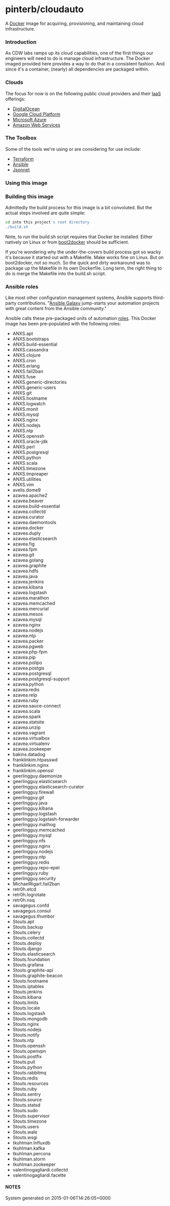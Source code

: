 pinterb/cloudauto
==========

A [Docker](https://www.docker.com) image for acquiring, provisioning, and maintaining cloud infrastructure.

### Introduction 
As CDW labs ramps up its cloud capabilities, one of the first things our engineers will need to do is manage cloud infrastructure.  The Docker imaged provided here provides a way 
to do that in a consistent fashion.  And since it's a container, (nearly) all dependencies are packaged within.


### Clouds
The focus for now is on the following public cloud providers and their [IaaS](http://en.wikipedia.org/wiki/Cloud_computing#Infrastructure_as_a_service) offerings:   
* [DigitalOcean](https://www.digitalocean.com/)   
* [Google Cloud Platform](https://cloud.google.com/)    
* [Microsoft Azure](https://azure.microsoft.com/en-us/)   
* [Amazon Web Services](http://aws.amazon.com/)   


### The Toolbox  
Some of the tools we're using or are considering for use include:
* [Terraform](http://www.terraform.io/)   
* [Ansible](http://www.ansible.com/)   
* [Jsonnet](http://google.github.io/jsonnet/doc/index.html)   


### Using this image



### Building this image
Admittedly the build process for this image is a bit convoluted. But the actual steps involved are quite simple:
````sh
cd into this project's root directory   
./build.sh   
````

Note, to run the build.sh script requires that Docker be installed.  Either natively on Linux or from [boot2docker](http://boot2docker.io) should be sufficient.

If you're wondering why the under-the-covers build process got so wacky it's because it started out with a Makefile.  Make works fine on Linux. But on boot2docker, not so much.  So the quick
and dirty workaround was to package up the Makefile in its own Dockerfile.  Long term, the right thing to do is merge the Makefile into the build.sh script.
 

### Ansible roles   
Like most other configuration management systems, Ansible supports third-party contributions. "[Ansible Galaxy](https://galaxy.ansible.com) jump-starts your automation 
projects with great content from the Ansible community."   

Ansible calls these pre-packaged units of automation [roles](http://docs.ansible.com/playbooks_roles#roles).  This Docker image has been pre-populated with the following roles:   
* ANXS.apt    
* ANXS.bootstraps    
* ANXS.build-essential    
* ANXS.cassandra    
* ANXS.clojure    
* ANXS.cron    
* ANXS.erlang    
* ANXS.fail2ban    
* ANXS.fuse    
* ANXS.generic-directories    
* ANXS.generic-users    
* ANXS.git    
* ANXS.hostname    
* ANXS.logwatch    
* ANXS.monit    
* ANXS.mysql    
* ANXS.nginx    
* ANXS.nodejs    
* ANXS.ntp    
* ANXS.openssh    
* ANXS.oracle-jdk    
* ANXS.perl    
* ANXS.postgresql    
* ANXS.python    
* ANXS.scala    
* ANXS.timezone    
* ANXS.tmpreaper    
* ANXS.utilities    
* ANXS.vim    
* avelis.dome9    
* azavea.apache2    
* azavea.beaver    
* azavea.build-essential    
* azavea.collectd    
* azavea.curator    
* azavea.daemontools    
* azavea.docker    
* azavea.duply    
* azavea.elasticsearch    
* azavea.fig    
* azavea.fpm    
* azavea.git    
* azavea.golang    
* azavea.graphite    
* azavea.hdfs    
* azavea.java    
* azavea.jenkins    
* azavea.kibana    
* azavea.logstash    
* azavea.marathon    
* azavea.memcached    
* azavea.mercurial    
* azavea.mesos    
* azavea.mysql    
* azavea.nginx    
* azavea.nodejs    
* azavea.ntp    
* azavea.packer    
* azavea.pgweb    
* azavea.php-fpm    
* azavea.pip    
* azavea.polipo    
* azavea.postgis    
* azavea.postgresql    
* azavea.postgresql-support    
* azavea.python    
* azavea.redis    
* azavea.relp    
* azavea.ruby    
* azavea.sauce-connect    
* azavea.scala    
* azavea.spark    
* azavea.statsite    
* azavea.unzip    
* azavea.vagrant    
* azavea.virtualbox    
* azavea.virtualenv    
* azavea.zookeeper    
* bakins.datadog    
* franklinkim.htpasswd    
* franklinkim.nginx    
* franklinkim.openssl    
* geerlingguy.daemonize    
* geerlingguy.elasticsearch    
* geerlingguy.elasticsearch-curator    
* geerlingguy.firewall    
* geerlingguy.git    
* geerlingguy.java    
* geerlingguy.kibana    
* geerlingguy.logstash    
* geerlingguy.logstash-forwarder    
* geerlingguy.mailhog    
* geerlingguy.memcached    
* geerlingguy.mysql    
* geerlingguy.nfs    
* geerlingguy.nginx    
* geerlingguy.nodejs    
* geerlingguy.ntp    
* geerlingguy.redis    
* geerlingguy.repo-epel    
* geerlingguy.ruby    
* geerlingguy.security    
* MichaelRigart.fail2ban    
* retr0h.etcd    
* retr0h.logrotate    
* retr0h.nsq    
* savagegus.confd    
* savagegus.consul    
* savagegus.thumbor    
* Stouts.apt    
* Stouts.backup    
* Stouts.celery    
* Stouts.collectd    
* Stouts.deploy    
* Stouts.django    
* Stouts.elasticsearch    
* Stouts.foundation    
* Stouts.grafana    
* Stouts.graphite-api    
* Stouts.graphite-beacon    
* Stouts.hostname    
* Stouts.iptables    
* Stouts.jenkins    
* Stouts.kibana    
* Stouts.limits    
* Stouts.locale    
* Stouts.logstash    
* Stouts.mongodb    
* Stouts.nginx    
* Stouts.nodejs    
* Stouts.notify    
* Stouts.ntp    
* Stouts.openssh    
* Stouts.openvpn    
* Stouts.postfix    
* Stouts.pull    
* Stouts.python    
* Stouts.rabbitmq    
* Stouts.redis    
* Stouts.resources    
* Stouts.ruby    
* Stouts.sentry    
* Stouts.source    
* Stouts.statsd    
* Stouts.sudo    
* Stouts.supervisor    
* Stouts.timezone    
* Stouts.users    
* Stouts.wale    
* Stouts.wsgi    
* tkuhlman.Influxdb    
* tkuhlman.kafka    
* tkuhlman.percona    
* tkuhlman.storm    
* tkuhlman.zookeeper    
* valentinogagliardi.collectd    
* valentinogagliardi.facette    
 

#### NOTES   
System generated on 2015-01-06T14:26:05+0000 
